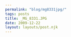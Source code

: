```yaml
---
permalink: "blog/mg8331jpg/"
tags: posts
title: _MG_8331.JPG
date: 2009-12-22
layout: layouts/post.njk
---
```


